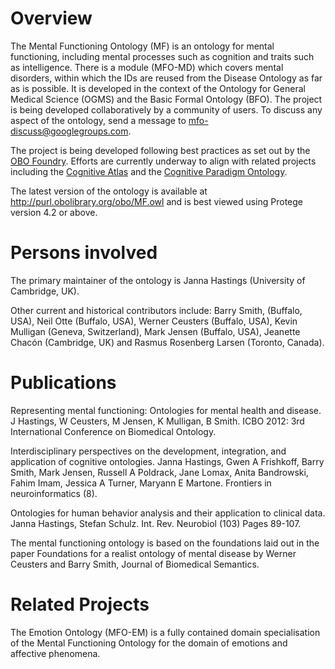 # Overview

The Mental Functioning Ontology (MF) is an ontology for mental functioning, including mental processes such as cognition and traits such as intelligence. There is a module (MFO-MD) which covers mental disorders, within which the IDs are reused from the Disease Ontology as far as is possible. It is developed in the context of the Ontology for General Medical Science (OGMS) and the Basic Formal Ontology (BFO). The project is being developed collaboratively by a community of users. To discuss any aspect of the ontology, send a message to mfo-discuss@googlegroups.com. 

The project is being developed following best practices as set out by the [OBO Foundry](http://www.obofoundry.org/). Efforts are currently underway to align with related projects including the [Cognitive Atlas](http://www.cognitiveatlas.org/) and the [Cognitive Paradigm Ontology](http://www.cogpo.org/).

The latest version of the ontology is available at http://purl.obolibrary.org/obo/MF.owl and is best viewed using Protege version 4.2 or above.

# Persons involved

The primary maintainer of the ontology is Janna Hastings (University of Cambridge, UK).  

Other current and historical contributors include: Barry Smith, (Buffalo, USA), Neil Otte (Buffalo, USA), Werner Ceusters (Buffalo, USA), Kevin Mulligan (Geneva, Switzerland), Mark Jensen (Buffalo, USA), Jeanette Chacón (Cambridge, UK) and Rasmus Rosenberg Larsen (Toronto, Canada).

# Publications

Representing mental functioning: Ontologies for mental health and disease. 
J Hastings, W Ceusters, M Jensen, K Mulligan, B Smith. ICBO 2012: 3rd International Conference on Biomedical Ontology. 

Interdisciplinary perspectives on the development, integration, and application of cognitive ontologies. 
Janna Hastings, Gwen A Frishkoff, Barry Smith, Mark Jensen, Russell A Poldrack, Jane Lomax, Anita Bandrowski, Fahim Imam, Jessica A Turner, Maryann E Martone. Frontiers in neuroinformatics (8). 

Ontologies for human behavior analysis and their application to clinical data. Janna Hastings, Stefan Schulz. Int. Rev. Neurobiol (103) Pages 89-107.

The mental functioning ontology is based on the foundations laid out in the paper Foundations for a realist ontology of mental disease by Werner Ceusters and Barry Smith, Journal of Biomedical Semantics. 

# Related Projects

The Emotion Ontology (MFO-EM) is a fully contained domain specialisation of the Mental Functioning Ontology for the domain of emotions and affective phenomena.


